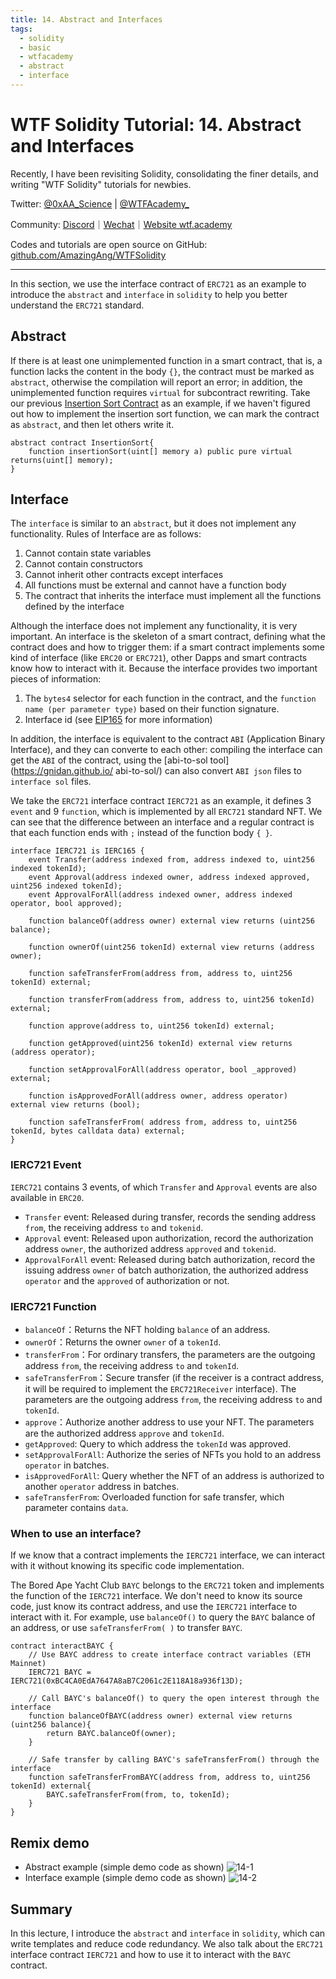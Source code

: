 ```yaml
---
title: 14. Abstract and Interfaces
tags:
  - solidity
  - basic
  - wtfacademy
  - abstract
  - interface
---
```


# WTF Solidity Tutorial: 14. Abstract and Interfaces

Recently, I have been revisiting Solidity, consolidating the finer details, and writing "WTF Solidity" tutorials for newbies. 

Twitter: [@0xAA_Science](https://twitter.com/0xAA_Science) | [@WTFAcademy_](https://twitter.com/WTFAcademy_)

Community: [Discord](https://discord.wtf.academy)｜[Wechat](https://docs.google.com/forms/d/e/1FAIpQLSe4KGT8Sh6sJ7hedQRuIYirOoZK_85miz3dw7vA1-YjodgJ-A/viewform?usp=sf_link)｜[Website wtf.academy](https://wtf.academy)

Codes and tutorials are open source on GitHub: [github.com/AmazingAng/WTFSolidity](https://github.com/AmazingAng/WTFSolidity)

-----

In this section, we use the interface contract of `ERC721` as an example to introduce the `abstract` and `interface` in `solidity` to help you better understand the `ERC721` standard.

## Abstract

If there is at least one unimplemented function in a smart contract, that is, a function lacks the content in the body `{}`, 
the contract must be marked as `abstract`, otherwise the compilation will report an error; in addition, the unimplemented function requires `virtual` for subcontract rewriting. 
Take our previous [Insertion Sort Contract](https://github.com/AmazingAng/WTFSolidity/tree/main/07_InsertionSort) as an example, 
if we haven't figured out how to implement the insertion sort function, we can mark the contract as `abstract`, and then let others write it.

```solidity
abstract contract InsertionSort{
    function insertionSort(uint[] memory a) public pure virtual returns(uint[] memory);
}
```
## Interface

The `interface` is similar to an `abstract`, but it does not implement any functionality. Rules of Interface are as follows:

1. Cannot contain state variables
2. Cannot contain constructors
3. Cannot inherit other contracts except interfaces
4. All functions must be external and cannot have a function body
5. The contract that inherits the interface must implement all the functions defined by the interface

Although the interface does not implement any functionality, it is very important. An interface is the skeleton of a smart contract, 
defining what the contract does and how to trigger them: if a smart contract implements some kind of interface (like `ERC20` or `ERC721`), 
other Dapps and smart contracts know how to interact with it. Because the interface provides two important pieces of information:

1. The `bytes4` selector for each function in the contract, and the `function name (per parameter type)` based on their function signature.
2. Interface id (see [EIP165](https://eips.ethereum.org/EIPS/eip-165) for more information)

In addition, the interface is equivalent to the contract `ABI` (Application Binary Interface), 
and they can converte to each other: compiling the interface can get the `ABI` of the contract, 
using the [abi-to-sol tool](https://gnidan.github.io/ abi-to-sol/) can also convert `ABI json` files to `interface sol` files.

We take the `ERC721` interface contract `IERC721` as an example, it defines 3 `event` and 9 `function`, 
which is implemented by all `ERC721` standard NFT. We can see that the difference between an interface and a regular contract is that 
each function ends with `;` instead of the function body `{ }`.

```solidity
interface IERC721 is IERC165 {
    event Transfer(address indexed from, address indexed to, uint256 indexed tokenId);
    event Approval(address indexed owner, address indexed approved, uint256 indexed tokenId);
    event ApprovalForAll(address indexed owner, address indexed operator, bool approved);
    
    function balanceOf(address owner) external view returns (uint256 balance);

    function ownerOf(uint256 tokenId) external view returns (address owner);

    function safeTransferFrom(address from, address to, uint256 tokenId) external;

    function transferFrom(address from, address to, uint256 tokenId) external;

    function approve(address to, uint256 tokenId) external;

    function getApproved(uint256 tokenId) external view returns (address operator);

    function setApprovalForAll(address operator, bool _approved) external;

    function isApprovedForAll(address owner, address operator) external view returns (bool);

    function safeTransferFrom( address from, address to, uint256 tokenId, bytes calldata data) external;
}
```

### IERC721 Event
`IERC721` contains 3 events, of which `Transfer` and `Approval` events are also available in `ERC20`.
- `Transfer` event: Released during transfer, records the sending address `from`, the receiving address `to` and `tokenid`.
- `Approval` event: Released upon authorization, record the authorization address `owner`, the authorized address `approved` and `tokenid`.
- `ApprovalForAll` event: Released during batch authorization, record the issuing address `owner` of batch authorization, the authorized address `operator` and the `approved` of authorization or not.

### IERC721 Function
- `balanceOf`：Returns the NFT holding `balance` of an address.
- `ownerOf`：Returns the owner `owner` of a `tokenId`.
- `transferFrom`：For ordinary transfers, the parameters are the outgoing address `from`, the receiving address `to` and `tokenId`.
- `safeTransferFrom`：Secure transfer (if the receiver is a contract address, it will be required to implement the `ERC721Receiver` interface). The parameters are the outgoing address `from`, the receiving address `to` and `tokenId`.
- `approve`：Authorize another address to use your NFT. The parameters are the authorized address `approve` and `tokenId`.
- `getApproved`: Query to which address the `tokenId` was approved.
- `setApprovalForAll`: Authorize the series of NFTs you hold to an address `operator` in batches.
- `isApprovedForAll`: Query whether the NFT of an address is authorized to another `operator` address in batches.
- `safeTransferFrom`: Overloaded function for safe transfer, which parameter contains `data`.


### When to use an interface?
If we know that a contract implements the `IERC721` interface, we can interact with it without knowing its specific code implementation.

The Bored Ape Yacht Club `BAYC` belongs to the `ERC721` token and implements the function of the `IERC721` interface. 
We don't need to know its source code, just know its contract address, and use the `IERC721` interface to interact with it. 
For example, use `balanceOf()` to query the `BAYC` balance of an address, or use `safeTransferFrom( )` to transfer `BAYC`.


```solidity
contract interactBAYC {
    // Use BAYC address to create interface contract variables (ETH Mainnet)
    IERC721 BAYC = IERC721(0xBC4CA0EdA7647A8aB7C2061c2E118A18a936f13D);

    // Call BAYC's balanceOf() to query the open interest through the interface
    function balanceOfBAYC(address owner) external view returns (uint256 balance){
        return BAYC.balanceOf(owner);
    }

    // Safe transfer by calling BAYC's safeTransferFrom() through the interface
    function safeTransferFromBAYC(address from, address to, uint256 tokenId) external{
        BAYC.safeTransferFrom(from, to, tokenId);
    }
}
```

## Remix demo
- Abstract example (simple demo code as shown)
  ![14-1](./img/14-1.png)
- Interface example (simple demo code as shown)
  ![14-2](./img/14-2.png)

## Summary
In this lecture, I introduce the `abstract` and `interface` in `solidity`, which can write templates and reduce code redundancy.
We also talk about the `ERC721` interface contract `IERC721` and how to use it to interact with the `BAYC` contract.
